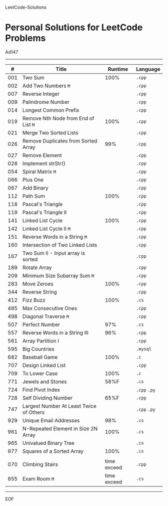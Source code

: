 LeetCode-Solutions

Personal Solutions for LeetCode Problems
================================================================================

Ad147

--------------------------------------------------------------------------------

| #   | Title                                   | Runtime     | Language     |
| --- | --------------------------------------- | ----------- | ------------ |
| 001 | Two Sum                                 | 100%        | `.cpp`       |
| 002 | Add Two Numbers `M`                     |             | `.cpp`       |
| 007 | Reverse Integer                         |             | `.cpp`       |
| 009 | Palindrome Number                       |             | `.cpp`       |
| 014 | Longest Common Prefix                   |             | `.cpp`       |
| 019 | Remove Nth Node from End of List `M`    | 100%        | `.cpp`       |
| 021 | Merge Two Sorted Lists                  |             | `.cpp`       |
| 026 | Remove Duplicates from Sorted Array     | 99%         | `.cpp`       |
| 027 | Remove Element                          |             | `.cpp`       |
| 028 | Implement strStr()                      |             | `.cpp`       |
| 054 | Spiral Matrix `M`                       |             | `.cpp`       |
| 066 | Plus One                                |             | `.cpp`       |
| 067 | Add Binary                              |             | `.cpp`       |
| 112 | Path Sum                                | 100%        | `.cpp`       |
| 118 | Pascal's Triangle                       |             | `.cpp`       |
| 119 | Pascal's Triangle II                    |             | `.cpp`       |
| 141 | Linked List Cycle                       | 100%        | `.cpp`       |
| 142 | Linked List Cycle II `M`                |             | `.cpp`       |
| 151 | Reverse Words in a String `M`           |             | `.cpp`       |
| 160 | Intersection of Two Linked Lists        |             | `.cpp`       |
| 167 | Two Sum II - Input array is sorted      |             | `.cpp`       |
| 189 | Rotate Array                            |             | `.cpp`       |
| 209 | Minimum Size Subarray Sum `M`           |             | `.cpp`       |
| 283 | Move Zeroes                             | 100%        | `.cpp`       |
| 344 | Reverse String                          |             | `.cpp`       |
| 412 | Fizz Buzz                               | 100%        | `.cs`        |
| 485 | Max Consecutive Ones                    |             | `.cpp`       |
| 498 | Diagonal Traverse `M`                   |             | `.cpp`       |
| 507 | Perfect Number                          | 97%         | `.cs`        |
| 557 | Reverse Words in a String III           | 96%         | `.cpp`       |
| 561 | Array Partition I                       |             | `.cpp`       |
| 595 | Big Countries                           |             | `.mysql`     |
| 682 | Baseball Game                           | 100%        | `.c`         |
| 707 | Design Linked List                      |             | `.cpp`       |
| 709 | To Lower Case                           | 100%        | `.c`         |
| 771 | Jewels and Stones                       | 56%F        | `.cs`        |
| 724 | Find Pivot Index                        |             | `.cpp` `.py` |
| 728 | Self Dividing Number                    | 65%F        | `.cpp`       |
| 747 | Largest Number At Least Twice of Others |             | `.cpp` `.py` |
| 929 | Unique Email Addresses                  | 98%         | `.cs`        |
| 961 | N-Repeated Element in Size 2N Array     | 100%        | `.cs`        |
| 965 | Univalued Binary Tree                   |             | `.cs`        |
| 977 | Squares of a Sorted Array               | 100%        | `.cs`        |
|     |
| 070 | Climbing Stairs                         | time exceed | `.cpp`       |
| 855 | Exam Room `M`                           | time exceed | `.cs`        |

--------------------------------------------------------------------------------

EOF

